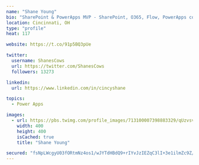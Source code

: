 ```yaml
---
name: "Shane Young"
bio: "SharePoint & PowerApps MVP - SharePoint, O365, Flow, PowerApps consulting? @PowerApps911 | Pure Snark? You found it."
location: Cincinnati, OH
type: "profile"
heat: 117

website: https://t.co/91p5BQ3pUe

twitter:
  username: ShanesCows
  url: https://twitter.com/ShanesCows
  followers: 13273

linkedin:
  url: https://www.linkedin.com/in/cincyshane

topics:
  - Power Apps

images:
  - url: https://pbs.twimg.com/profile_images/713100007398883329/qUzvsvQ3_400x400.jpg
    width: 400
    height: 400
    isCached: true
    title: "Shane Young"

secured: "fsNpLWcgyU03fORtmNz4os1/wJYTdHBdQ9+rIYvJzIEZqC3lI+3e1ilmZc9Z/yvSsgOJuuJy89OdXLNYZWlvqZGNwpYB/JC8mXDM3IqUQ/f1rMWe+q6IUYFoSLZ7QtueFal9E0aNJph34v18oSv3vsQrabwvYO7AMWcWDU+qHENOA/c9FAYDKF39hyUs7JFoAeh7IAonBcPaJwmKQ6IHa9RKDs17qSMhXxdyLuQcjzJfRPCYtolKJ5FB5sISRuYt2exgOvErUwaAGTDvWpjAIHGEx4LznoqsYTBwMlyQv0KSRsUZvdLMsAf03na26VRII6gJWtEnQO+V0aFhjpvahG9g0pFHmmNr10GZONdZ5cvIVz4w9V09FkAfc8lthc61ONUqF3wB8uWSofd6pj1a2CHIWOvKwhoqJ2h0/ODjyn4=;wsWCvdylWt7tIoTYPcvDQQ=="
---
```


